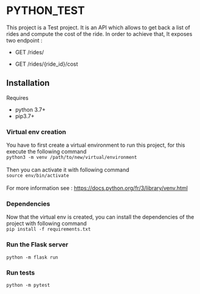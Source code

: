 # PYTHON_TEST
This project is a Test project. It is an API which allows to get back a list of rides and compute the cost of the ride.
In order to achieve that, It exposes two endpoint :


- GET /rides/ 

- GET /rides/{ride_id}/cost
 

## Installation
Requires
- python 3.7+
- pip3.7+

### Virtual env creation
You have to first create a virtual environment to run this project, for this execute the following command
<br />``python3 -m venv /path/to/new/virtual/environment``<br />
<br />
Then you can activate it with following command <br />
``source env/bin/activate``<br />
<br />
For more information see : https://docs.python.org/fr/3/library/venv.html
<br />

### Dependencies
Now that the virtual env is created, you can install the dependencies of the project with following command <br />
``pip install -f requirements.txt``

### Run the Flask server
``python -m flask run``

### Run tests
``python -m pytest``

